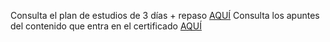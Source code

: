 Consulta el plan de estudios de 3 días + repaso [AQUÍ](plan_estudio.md)
Consulta los apuntes del contenido que entra   en el certificado [AQUÍ](apuntes.md)
